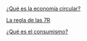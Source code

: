 [¿Qué es la economía circular?](https://www.europarl.europa.eu/topics/es/article/20151201STO05603/economia-circular-definicion-importancia-y-beneficios)

[La regla de las 7R](https://www.ecologiaverde.com/7r-redisenar-reducir-reutilizar-reparar-renovar-recuperar-y-reciclar-2066.html)


[¿Qué es el consumismo?](https://concepto.de/consumismo/#ixzz8yXoejnUb)
